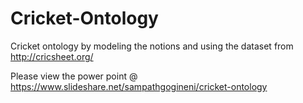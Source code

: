 # Cricket-Ontology

Cricket ontology by modeling the notions and using the dataset from http://cricsheet.org/

Please view the power point @ https://www.slideshare.net/sampathgogineni/cricket-ontology
